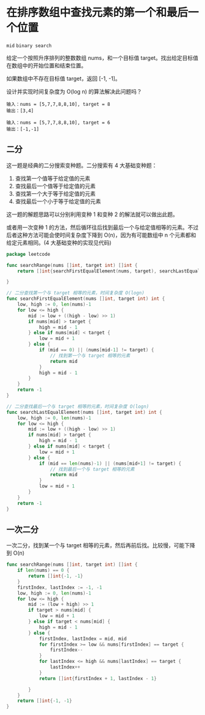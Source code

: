 # 在排序数组中查找元素的第一个和最后一个位置

`mid` `binary search`

给定一个按照升序排列的整数数组 nums，和一个目标值 target。找出给定目标值在数组中的开始位置和结束位置。

如果数组中不存在目标值 target，返回 [-1, -1]。

设计并实现时间复杂度为 O(log n) 的算法解决此问题吗？

```
输入：nums = [5,7,7,8,8,10], target = 8
输出：[3,4]
```

```
输入：nums = [5,7,7,8,8,10], target = 6
输出：[-1,-1]
```

## 二分

这一题是经典的二分搜索变种题。二分搜索有 4 大基础变种题：

1. 查找第一个值等于给定值的元素
2. 查找最后一个值等于给定值的元素
3. 查找第一个大于等于给定值的元素
4. 查找最后一个小于等于给定值的元素

这一题的解题思路可以分别利用变种 1 和变种 2 的解法就可以做出此题。

或者用一次变种 1 的方法，然后循环往后找到最后一个与给定值相等的元素。不过后者这种方法可能会使时间复杂度下降到 O(n)，因为有可能数组中 n 个元素都和给定元素相同。(4 大基础变种的实现见代码)

```go
package leetcode

func searchRange(nums []int, target int) []int {
	return []int{searchFirstEqualElement(nums, target), searchLastEqualElement(nums, target)}

}

// 二分查找第一个与 target 相等的元素，时间复杂度 O(logn)
func searchFirstEqualElement(nums []int, target int) int {
	low, high := 0, len(nums)-1
	for low <= high {
		mid := low + ((high - low) >> 1)
		if nums[mid] > target {
			high = mid - 1
		} else if nums[mid] < target {
			low = mid + 1
		} else {
			if (mid == 0) || (nums[mid-1] != target) { 
                // 找到第一个与 target 相等的元素
				return mid
			}
			high = mid - 1
		}
	}
	return -1
}

// 二分查找最后一个与 target 相等的元素，时间复杂度 O(logn)
func searchLastEqualElement(nums []int, target int) int {
	low, high := 0, len(nums)-1
	for low <= high {
		mid := low + ((high - low) >> 1)
		if nums[mid] > target {
			high = mid - 1
		} else if nums[mid] < target {
			low = mid + 1
		} else {
			if (mid == len(nums)-1) || (nums[mid+1] != target) { 
                // 找到最后一个与 target 相等的元素
				return mid
			}
			low = mid + 1
		}
	}
	return -1
}
```

## 一次二分

一次二分，找到某一个与 target 相等的元素，然后再前后找。比较慢，可能下降到 O(n)

```go
func searchRange(nums []int, target int) []int {
	if len(nums) == 0 {
		return []int{-1, -1}
	}
	firstIndex, lastIndex := -1, -1
	low, high := 0, len(nums)-1
	for low <= high {
		mid := (low + high) >> 1
		if target > nums[mid] {
			low = mid + 1
		} else if target < nums[mid] {
			high = mid - 1
		} else {
			firstIndex, lastIndex = mid, mid
			for firstIndex >= low && nums[firstIndex] == target {
				firstIndex--
			}
			for lastIndex <= high && nums[lastIndex] == target {
				lastIndex++
			}
			return []int{firstIndex + 1, lastIndex - 1}

		}
	}
	return []int{-1, -1}
}
```


